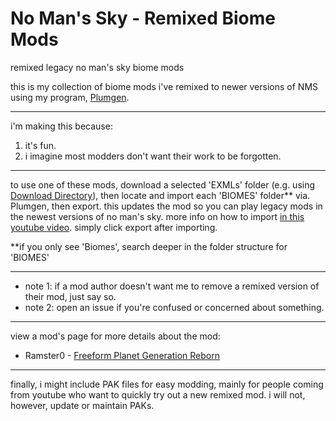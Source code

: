 # No Man's Sky - Remixed Biome Mods
remixed legacy no man's sky biome mods

this is my collection of biome mods i've remixed to newer versions of NMS using my program, [Plumgen](https://github.com/SunnySummit/PLUMGEN).

---

i'm making this because:
1. it's fun.
2. i imagine most modders don't want their work to be forgotten.

---

to use one of these mods, download a selected 'EXMLs' folder (e.g. using [Download Directory](https://download-directory.github.io/)), then locate and import each 'BIOMES' folder** via. Plumgen, then export. this updates the mod so you can play legacy mods in the newest versions of no man's sky. more info on how to import [in this youtube video](https://youtu.be/zzaeyRAobOQ?t=450). simply click export after importing.

**if you only see 'Biomes', search deeper in the folder structure for 'BIOMES'

---

- note 1: if a mod author doesn't want me to remove a remixed version of their mod, just say so.
- note 2: open an issue if you're confused or concerned about something.

---

view a mod's page for more details about the mod:

- Ramster0 - [Freeform Planet Generation Reborn](https://www.nexusmods.com/nomanssky/mods/2797)

---

finally, i might include PAK files for easy modding, mainly for people coming from youtube who want to quickly try out a new remixed mod. i will not, however, update or maintain PAKs.
